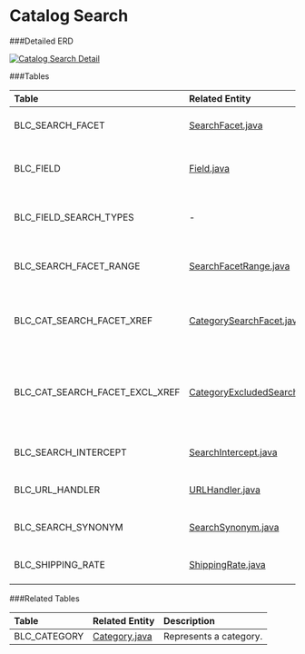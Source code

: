 # Catalog Search



###Detailed ERD

[![Catalog Search Detail](dataModel/CatalogSearchDetailedERD.png)](_img/dataModel/CatalogSearchDetailedERD.png)

###Tables

| Table               | Related Entity    | Description                                         |
|:--------------------|:------------------|:----------------------------------------------------|
|BLC_SEARCH_FACET     | [SearchFacet.java](http://javadoc.broadleafcommerce.org/current/framework/org/broadleafcommerce/core/search/domain/SearchFacet.html)          | Represents a search facet.   |
|BLC_FIELD            | [Field.java](http://javadoc.broadleafcommerce.org/current/framework/org/broadleafcommerce/core/search/domain/Field.html)          | Represents a field of a search facet.  |
|BLC_FIELD_SEARCH_TYPES | -        | Designates if the field will be searchable.  |
|BLC_SEARCH_FACET_RANGE | [SearchFacetRange.java](http://javadoc.broadleafcommerce.org/current/framework/org/broadleafcommerce/core/search/domain/SearchFacetRange.html)        | Designates a range for a search facet.  |
|BLC_CAT_SEARCH_FACET_XREF   | [CategorySearchFacet.java](http://javadoc.broadleafcommerce.org/current/framework/org/broadleafcommerce/core/search/domain/CategorySearchFacet.html)   | Cross references the search facet with categories. |
|BLC_CAT_SEARCH_FACET_EXCL_XREF| [CategoryExcludedSearchFacet.java](http://javadoc.broadleafcommerce.org/current/framework/org/broadleafcommerce/core/search/domain/CategoryExcludedSearchFacet.html) | Cross references the search facet with categories to be excluded. |
|BLC_SEARCH_INTERCEPT | [SearchIntercept.java](http://javadoc.broadleafcommerce.org/current/framework/org/broadleafcommerce/core/search/domain/SearchIntercept.html)        | Represents the search redirect.  |
|BLC_URL_HANDLER    | [URLHandler.java](http://javadoc.broadleafcommerce.org/current/contentmanagement-module/org/broadleafcommerce/cms/url/domain/URLHandler.html)        | Represents the URL handler.  |
|BLC_SEARCH_SYNONYM   | [SearchSynonym.java](http://javadoc.broadleafcommerce.org/current/framework/org/broadleafcommerce/core/search/domain/SearchSynonym.html)        | Represents search synonym.  |
|BLC_SHIPPING_RATE    | [ShippingRate.java](http://javadoc.broadleafcommerce.org/current/framework/org/broadleafcommerce/core/pricing/domain/ShippingRate.html)         | Represents a shipping rate.  |


###Related Tables

| Table               | Related Entity    | Description                                         |
|:--------------------|:------------------|:----------------------------------------------------|
|BLC_CATEGORY         | [Category.java](http://javadoc.broadleafcommerce.org/current/framework/org/broadleafcommerce/core/catalog/domain/Category.html)          | Represents a category.  |
